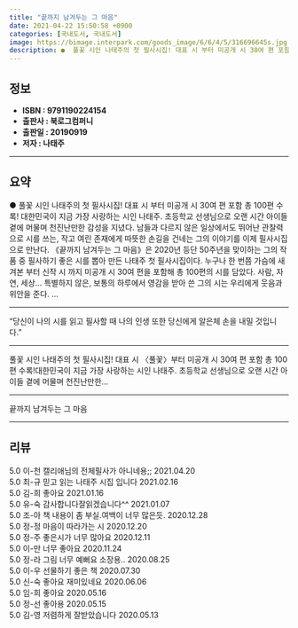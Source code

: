 ```yaml
---
title: "끝까지 남겨두는 그 마음"
date: 2021-04-22 15:50:58 +0900
categories: [국내도서, 국내도서]
image: https://bimage.interpark.com/goods_image/6/6/4/5/316696645s.jpg
description: ●  풀꽃 시인 나태주의 첫 필사시집! 대표 시 부터 미공개 시 30여 편 포함 총 100편 수록! 대한민국이 지금 가장 사랑하는 시인 나태주. 초등학교 선생님으로 오랜 시간 아이들 곁에 머물며 천진난만한 감성을 지녔다. 남들과 다르지 않은 일상에서도 뛰어난 관찰력으로 시를 쓰는, 작고 여린 존재에게 따
---
```


## **정보**

- **ISBN : 9791190224154**
- **출판사 : 북로그컴퍼니**
- **출판일 : 20190919**
- **저자 : 나태주**

------



## **요약**

●  풀꽃 시인 나태주의 첫 필사시집! 대표 시 부터 미공개 시 30여 편 포함 총 100편 수록! 대한민국이 지금 가장 사랑하는 시인 나태주. 초등학교 선생님으로 오랜 시간 아이들 곁에 머물며 천진난만한 감성을 지녔다. 남들과 다르지 않은 일상에서도 뛰어난 관찰력으로 시를 쓰는, 작고 여린 존재에게 따뜻한 손길을 건네는 그의 이야기를 이제 필사시집으로 만난다. 《끝까지 남겨두는 그 마음》은 2020년 등단 50주년을 맞이하는 그의 작품 중 필사하기 좋은 시를 뽑아 만든 나태주 첫 필사시집이다. 누구나 한 번쯤 가슴에 새겨본 부터 신작 시 까지 미공개 시 30여 편을 포함해 총 100편의 시를 담았다. 사람, 자연, 세상… 특별하지 않은, 보통의 하루에서 영감을 받아 쓴 그의 시는 우리에게 웃음과 위안을 준다. ...

------

“당신이 나의 시를 읽고 필사할 때
나의 인생 또한 당신에게 알은체 손을 내밀 것입니다.”
* * * * *
풀꽃 시인 나태주의 첫 필사시집!
대표 시 〈풀꽃〉부터 미공개 시 30여 편 포함 총 100편 수록!대한민국이 지금 가장 사랑하는 시인 나태주. 초등학교 선생님으로 오랜 시간 아이들 곁에 머물며 천진난만한... 

------


끝까지 남겨두는 그 마음 

------


## **리뷰** 

5.0 이-천 캘리애님의 전체필사가 아니네용;; 2021.04.20 <br/>5.0 최-규 믿고 읽는 나태주 시집 입니다  2021.02.16 <br/>5.0 김-희 좋아요 2021.01.16 <br/>5.0 유-숙 감사합니다잘읽겠습니다^^ 2021.01.07 <br/>5.0 조-아 책 내용이 좀 부실.여백이 너무 많은듯. 2020.12.28 <br/>5.0 정-정 마음이 따라가는 시 2020.12.20 <br/>5.0 정-주 좋은시가 너무 많아요 2020.12.11 <br/>5.0 이-만 너무 좋아요 2020.11.24 <br/>5.0 정-라 그림 너무 예뻐요 소장용.. 2020.08.25 <br/>5.0 이-우 선물하기 좋은 책 2020.07.30 <br/>5.0 신-숙 좋아요 재미있네요  2020.06.06 <br/>5.0 임-희 좋아요 2020.05.16 <br/>5.0 정-선 좋아용 2020.05.15 <br/>5.0 김-영 저렴하게  잘받았습니다 2020.05.13 <br/>